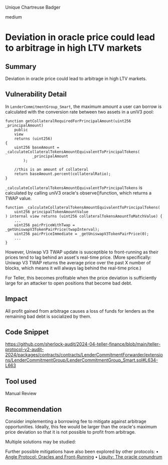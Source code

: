 Unique Chartreuse Badger

medium

# Deviation in oracle price could lead to arbitrage in high LTV markets

## Summary

Deviation in oracle price could lead to arbitrage in high LTV markets.

## Vulnerability Detail

In `LenderCommitmentGroup_Smart`, the maximum amount a user can borrow is calculated with the conversion rate between two assets in a uniV3 pool:

    function getCollateralRequiredForPrincipalAmount(uint256 _principalAmount)
        public
        view
        returns (uint256)
    {
        uint256 baseAmount = _calculateCollateralTokensAmountEquivalentToPrincipalTokens(
                _principalAmount
            );

        //this is an amount of collateral
        return baseAmount.percent(collateralRatio);
    }

`_calculateCollateralTokensAmountEquivalentToPrincipalTokens` is calculated by calling uniV3 oracle's observe()function, which returns a TWAP value.

    function _calculateCollateralTokensAmountEquivalentToPrincipalTokens(
        uint256 principalTokenAmountValue
    ) internal view returns (uint256 collateralTokensAmountToMatchValue) {
        ...
        uint256 pairPriceWithTwap = _getUniswapV3TokenPairPrice(twapInterval);
        uint256 pairPriceImmediate = _getUniswapV3TokenPairPrice(0);
        ...
    }

However, Uniwap V3 TWAP update is susceptible to front-running as their prices tend to lag behind an asset's real-time price. (More specifically: Uniwap V3 TWAP returns the average price over the past X number of blocks, which means it will
always lag behind the real-time price.)

For Teller, this becomes profitable when the price deviation is sufficiently large for an attacker to open positions that become bad debt. 

## Impact

All profit gained from arbitrage causes a loss of funds for lenders as the remaining bad debt is socialized by them.

## Code Snippet

https://github.com/sherlock-audit/2024-04-teller-finance/blob/main/teller-protocol-v2-audit-2024/packages/contracts/contracts/LenderCommitmentForwarder/extensions/LenderCommitmentGroup/LenderCommitmentGroup_Smart.sol#L634-L663

## Tool used

Manual Review

## Recommendation

Consider implementing a borrowing fee to mitigate against arbitrage opportunities. Ideally, this fee would be larger than the oracle's maximum price deviation so that it is not possible to profit from arbitrage.

Multiple solutions may be studied:

Further possible mitigations have also been explored by other protocols:
• [Angle Protocol: Oracles and Front-Running](https://medium.com/angle-protocol/angle-research-series-part-1-oracles-and-front-running-d75184abc67)
• [Liquity: The oracle conundrum](https://www.liquity.org/blog/the-oracle-conundrum)
